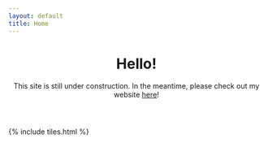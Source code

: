 ```yaml
---
layout: default
title: Home
---
```


<header>
<h1>Hello!</h1>
<p>This site is still under construction. In the meantime, please check out my website <a href="https://riannajitosho.weebly.com/">here</a>!</p>
</header>

{% include tiles.html %}
